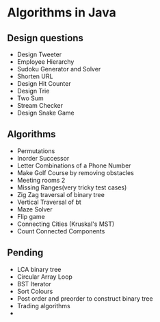 # Algorithms in Java
## Design questions
* Design Tweeter
* Employee Hierarchy
* Sudoku Generator and Solver
* Shorten URL
* Design Hit Counter
* Design Trie
* Two Sum
* Stream Checker
* Design Snake Game
## Algorithms
* Permutations
* Inorder Successor
* Letter Combinations of a Phone Number
* Make Golf Course by removing obstacles
* Meeting rooms 2
* Missing Ranges(very tricky test cases)
* Zig Zag traversal of binary tree
* Vertical Traversal of bt
* Maze Solver
* Flip game 
* Connecting Cities (Kruskal's MST)
* Count Connected Components
## Pending
* LCA binary tree
* Circular Array Loop
* BST Iterator
* Sort Colours
* Post order and preorder to construct binary tree
* Trading algorithms
* 



